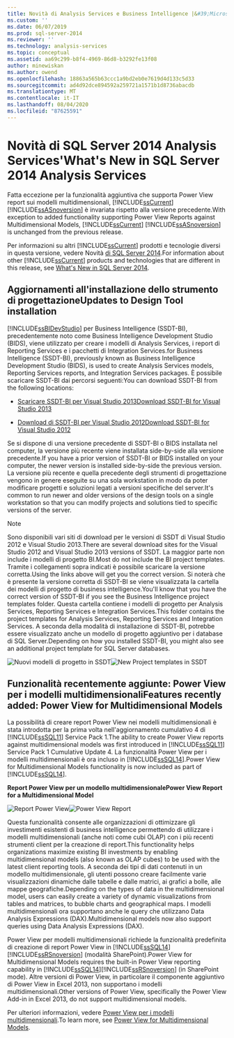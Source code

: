 ```yaml
---
title: Novità di Analysis Services e Business Intelligence |&#39;Microsoft Docs
ms.custom: ''
ms.date: 06/07/2019
ms.prod: sql-server-2014
ms.reviewer: ''
ms.technology: analysis-services
ms.topic: conceptual
ms.assetid: aa69c299-b8f4-4969-86d8-b3292fe13f08
author: minewiskan
ms.author: owend
ms.openlocfilehash: 18863a565b63ccc1a9bd2eb0e7619d4d133c5d33
ms.sourcegitcommit: ad4d92dce894592a259721a1571b1d8736abacdb
ms.translationtype: MT
ms.contentlocale: it-IT
ms.lasthandoff: 08/04/2020
ms.locfileid: "87625591"
---
```

# <a name="what39s-new-in-sql-server-2014-analysis-services"></a><span data-ttu-id="9846d-102">Novità di SQL Server 2014 Analysis Services&#39;</span><span class="sxs-lookup"><span data-stu-id="9846d-102">What&#39;s New in SQL Server 2014 Analysis Services</span></span>
  <span data-ttu-id="9846d-103">Fatta eccezione per la funzionalità aggiuntiva che supporta Power View report sui modelli multidimensionali, [!INCLUDE[ssCurrent](../includes/sscurrent-md.md)] [!INCLUDE[ssASnoversion](../includes/ssasnoversion-md.md)] è invariata rispetto alla versione precedente.</span><span class="sxs-lookup"><span data-stu-id="9846d-103">With exception to added functionality supporting Power View Reports against Multidimensional Models, [!INCLUDE[ssCurrent](../includes/sscurrent-md.md)] [!INCLUDE[ssASnoversion](../includes/ssasnoversion-md.md)] is unchanged from the previous release.</span></span>

 <span data-ttu-id="9846d-104">Per informazioni su altri [!INCLUDE[ssCurrent](../includes/sscurrent-md.md)] prodotti e tecnologie diversi in questa versione, vedere Novità [di SQL Server 2014](../sql-server/what-s-new-in-sql-server-2016.md).</span><span class="sxs-lookup"><span data-stu-id="9846d-104">For information about other [!INCLUDE[ssCurrent](../includes/sscurrent-md.md)] products and technologies that are different in this release, see [What's New in SQL Server 2014](../sql-server/what-s-new-in-sql-server-2016.md).</span></span>

## <a name="updates-to-design-tool-installation"></a><span data-ttu-id="9846d-105">Aggiornamenti all'installazione dello strumento di progettazione</span><span class="sxs-lookup"><span data-stu-id="9846d-105">Updates to Design Tool installation</span></span>
 [!INCLUDE[ssBIDevStudio](../includes/ssbidevstudio-md.md)] <span data-ttu-id="9846d-106">per Business Intelligence (SSDT-BI), precedentemente noto come Business Intelligence Development Studio (BIDS), viene utilizzato per creare i modelli di Analysis Services, i report di Reporting Services e i pacchetti di Integration Services.</span><span class="sxs-lookup"><span data-stu-id="9846d-106">for Business Intelligence (SSDT-BI), previously known as Business Intelligence Development Studio (BIDS), is used to create Analysis Services models, Reporting Services reports, and Integration Services packages.</span></span> <span data-ttu-id="9846d-107">È possibile scaricare SSDT-BI dai percorsi seguenti:</span><span class="sxs-lookup"><span data-stu-id="9846d-107">You can download SSDT-BI from the following locations:</span></span>

-   [<span data-ttu-id="9846d-108">Scaricare SSDT-BI per Visual Studio 2013</span><span class="sxs-lookup"><span data-stu-id="9846d-108">Download SSDT-BI for Visual Studio 2013</span></span>](https://go.microsoft.com/fwlink/p/?LinkId=396526)

-   [<span data-ttu-id="9846d-109">Download di SSDT-BI per Visual Studio 2012</span><span class="sxs-lookup"><span data-stu-id="9846d-109">Download SSDT-BI for Visual Studio 2012</span></span>](https://go.microsoft.com/fwlink/p/?LinkID=273673)

 <span data-ttu-id="9846d-110">Se si dispone di una versione precedente di SSDT-BI o BIDS installata nel computer, la versione più recente viene installata side-by-side alla versione precedente.</span><span class="sxs-lookup"><span data-stu-id="9846d-110">If you have a prior version of SSDT-BI or BIDS installed on your computer, the newer version is installed side-by-side the previous version.</span></span> <span data-ttu-id="9846d-111">La versione più recente e quella precedente degli strumenti di progettazione vengono in genere eseguite su una sola workstation in modo da poter modificare progetti e soluzioni legati a versioni specifiche del server.</span><span class="sxs-lookup"><span data-stu-id="9846d-111">It's common to run newer and older versions of the design tools on a single workstation so that you can modify projects and solutions tied to specific versions of the server.</span></span>

> [!NOTE]
>  <span data-ttu-id="9846d-112">Sono disponibili vari siti di download per le versioni di SSDT di Visual Studio 2012 e Visual Studio 2013.</span><span class="sxs-lookup"><span data-stu-id="9846d-112">There are several download sites for the Visual Studio 2012 and Visual Studio 2013 versions of SSDT.</span></span> <span data-ttu-id="9846d-113">La maggior parte non include i modelli di progetto BI.</span><span class="sxs-lookup"><span data-stu-id="9846d-113">Most do not include the BI project templates.</span></span> <span data-ttu-id="9846d-114">Tramite i collegamenti sopra indicati è possibile scaricare la versione corretta.</span><span class="sxs-lookup"><span data-stu-id="9846d-114">Using the links above will get you the correct version.</span></span> <span data-ttu-id="9846d-115">Si noterà che è presente la versione corretta di SSDT-BI se viene visualizzata la cartella dei modelli di progetto di business intelligence.</span><span class="sxs-lookup"><span data-stu-id="9846d-115">You'll know that you have the correct version of SSDT-BI if you see the Business Intelligence project templates folder.</span></span> <span data-ttu-id="9846d-116">Questa cartella contiene i modelli di progetto per Analysis Services, Reporting Services e Integration Services.</span><span class="sxs-lookup"><span data-stu-id="9846d-116">This folder contains the project templates for Analysis Services, Reporting Services and Integration Services.</span></span> <span data-ttu-id="9846d-117">A seconda della modalità di installazione di SSDT-BI, potrebbe essere visualizzato anche un modello di progetto aggiuntivo per i database di SQL Server.</span><span class="sxs-lookup"><span data-stu-id="9846d-117">Depending on how you installed SSDT-BI, you might also see an additional project template for SQL Server databases.</span></span>

 <span data-ttu-id="9846d-118">![Nuovi modelli di progetto in SSDT](media/ssdt-biprojects.png "Nuovi modelli di progetto in SSDT")</span><span class="sxs-lookup"><span data-stu-id="9846d-118">![New Project templates in SSDT](media/ssdt-biprojects.png "New Project templates in SSDT")</span></span>

## <a name="features-recently-added-power-view-for-multidimensional-models"></a><span data-ttu-id="9846d-119">Funzionalità recentemente aggiunte: Power View per i modelli multidimensionali</span><span class="sxs-lookup"><span data-stu-id="9846d-119">Features recently added: Power View for Multidimensional Models</span></span>
 <span data-ttu-id="9846d-120">La possibilità di creare report Power View nei modelli multidimensionali è stata introdotta per la prima volta nell'aggiornamento cumulativo 4 di [!INCLUDE[ssSQL11](../includes/sssql11-md.md)] Service Pack 1.</span><span class="sxs-lookup"><span data-stu-id="9846d-120">The ability to create Power View reports against multidimensional models was first introduced in [!INCLUDE[ssSQL11](../includes/sssql11-md.md)] Service Pack 1 Cumulative Update 4.</span></span> <span data-ttu-id="9846d-121">La funzionalità Power View per i modelli multidimensionali è ora incluso in [!INCLUDE[ssSQL14](../includes/sssql14-md.md)].</span><span class="sxs-lookup"><span data-stu-id="9846d-121">Power View for Multidimensional Models functionality is now included as part of [!INCLUDE[ssSQL14](../includes/sssql14-md.md)].</span></span>

 <span data-ttu-id="9846d-122">**Report Power View per un modello multidimensionale**</span><span class="sxs-lookup"><span data-stu-id="9846d-122">**Power View Report for a Multidimensional Model**</span></span>

 <span data-ttu-id="9846d-123">![Report Power View](media/powerviewreport-wn.gif "Report Power View")</span><span class="sxs-lookup"><span data-stu-id="9846d-123">![Power View Report](media/powerviewreport-wn.gif "Power View Report")</span></span>

 <span data-ttu-id="9846d-124">Questa funzionalità consente alle organizzazioni di ottimizzare gli investimenti esistenti di business intelligence permettendo di utilizzare i modelli multidimensionali (anche noti come cubi OLAP) con i più recenti strumenti client per la creazione di report.</span><span class="sxs-lookup"><span data-stu-id="9846d-124">This functionality helps organizations maximize existing BI investments by enabling multidimensional models (also known as OLAP cubes) to be used with the latest client reporting tools.</span></span> <span data-ttu-id="9846d-125">A seconda dei tipi di dati contenuti in un modello multidimensionale, gli utenti possono creare facilmente varie visualizzazioni dinamiche dalle tabelle e dalle matrici, ai grafici a bolle, alle mappe geografiche.</span><span class="sxs-lookup"><span data-stu-id="9846d-125">Depending on the types of data in the multidimensional model, users can easily create a variety of dynamic visualizations from tables and matrices, to bubble charts and geographical maps.</span></span> <span data-ttu-id="9846d-126">I modelli multidimensionali ora supportano anche le query che utilizzano Data Analysis Expressions (DAX).</span><span class="sxs-lookup"><span data-stu-id="9846d-126">Multidimensional models now also support queries using Data Analysis Expressions (DAX).</span></span>

 <span data-ttu-id="9846d-127">Power View per modelli multidimensionali richiede la funzionalità predefinita di creazione di report Power View in [!INCLUDE[ssSQL14](../includes/sssql14-md.md)][!INCLUDE[ssRSnoversion](../includes/ssrsnoversion-md.md)] (modalità SharePoint).</span><span class="sxs-lookup"><span data-stu-id="9846d-127">Power View for Multidimensional Models requires the built-in Power View reporting capability in [!INCLUDE[ssSQL14](../includes/sssql14-md.md)][!INCLUDE[ssRSnoversion](../includes/ssrsnoversion-md.md)] (in SharePoint mode).</span></span> <span data-ttu-id="9846d-128">Altre versioni di Power View, in particolare il componente aggiuntivo di Power View in Excel 2013, non supportano i modelli multidimensionali.</span><span class="sxs-lookup"><span data-stu-id="9846d-128">Other versions of Power View, specifically the Power View Add-in in Excel 2013, do not support multidimensional models.</span></span>

 <span data-ttu-id="9846d-129">Per ulteriori informazioni, vedere [Power View per i modelli multidimensionali](https://msdn.microsoft.com/library/dn140246.aspx).</span><span class="sxs-lookup"><span data-stu-id="9846d-129">To learn more, see [Power View for Multidimensional Models](https://msdn.microsoft.com/library/dn140246.aspx).</span></span>


